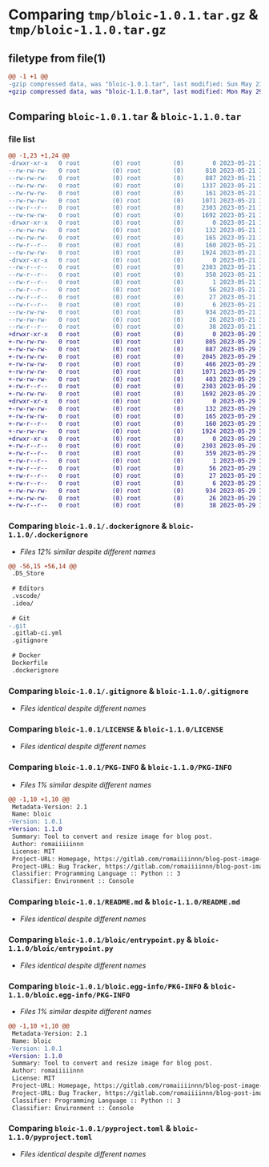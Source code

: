 # Comparing `tmp/bloic-1.0.1.tar.gz` & `tmp/bloic-1.1.0.tar.gz`

## filetype from file(1)

```diff
@@ -1 +1 @@
-gzip compressed data, was "bloic-1.0.1.tar", last modified: Sun May 21 14:35:43 2023, max compression
+gzip compressed data, was "bloic-1.1.0.tar", last modified: Mon May 29 19:52:30 2023, max compression
```

## Comparing `bloic-1.0.1.tar` & `bloic-1.1.0.tar`

### file list

```diff
@@ -1,23 +1,24 @@
-drwxr-xr-x   0 root         (0) root         (0)        0 2023-05-21 14:35:43.157767 bloic-1.0.1/
--rw-rw-rw-   0 root         (0) root         (0)      810 2023-05-21 14:35:34.000000 bloic-1.0.1/.dockerignore
--rw-rw-rw-   0 root         (0) root         (0)      887 2023-05-21 14:35:34.000000 bloic-1.0.1/.gitignore
--rw-rw-rw-   0 root         (0) root         (0)     1337 2023-05-21 14:35:34.000000 bloic-1.0.1/.gitlab-ci.yml
--rw-rw-rw-   0 root         (0) root         (0)      161 2023-05-21 14:35:34.000000 bloic-1.0.1/Dockerfile
--rw-rw-rw-   0 root         (0) root         (0)     1071 2023-05-21 14:35:34.000000 bloic-1.0.1/LICENSE
--rw-r--r--   0 root         (0) root         (0)     2303 2023-05-21 14:35:43.156767 bloic-1.0.1/PKG-INFO
--rw-rw-rw-   0 root         (0) root         (0)     1692 2023-05-21 14:35:34.000000 bloic-1.0.1/README.md
-drwxr-xr-x   0 root         (0) root         (0)        0 2023-05-21 14:35:43.155767 bloic-1.0.1/bloic/
--rw-rw-rw-   0 root         (0) root         (0)      132 2023-05-21 14:35:34.000000 bloic-1.0.1/bloic/__init__.py
--rw-rw-rw-   0 root         (0) root         (0)      165 2023-05-21 14:35:34.000000 bloic-1.0.1/bloic/__main__.py
--rw-r--r--   0 root         (0) root         (0)      160 2023-05-21 14:35:43.000000 bloic-1.0.1/bloic/_version.py
--rw-rw-rw-   0 root         (0) root         (0)     1924 2023-05-21 14:35:34.000000 bloic-1.0.1/bloic/entrypoint.py
-drwxr-xr-x   0 root         (0) root         (0)        0 2023-05-21 14:35:43.156767 bloic-1.0.1/bloic.egg-info/
--rw-r--r--   0 root         (0) root         (0)     2303 2023-05-21 14:35:43.000000 bloic-1.0.1/bloic.egg-info/PKG-INFO
--rw-r--r--   0 root         (0) root         (0)      350 2023-05-21 14:35:43.000000 bloic-1.0.1/bloic.egg-info/SOURCES.txt
--rw-r--r--   0 root         (0) root         (0)        1 2023-05-21 14:35:43.000000 bloic-1.0.1/bloic.egg-info/dependency_links.txt
--rw-r--r--   0 root         (0) root         (0)       56 2023-05-21 14:35:43.000000 bloic-1.0.1/bloic.egg-info/entry_points.txt
--rw-r--r--   0 root         (0) root         (0)       27 2023-05-21 14:35:43.000000 bloic-1.0.1/bloic.egg-info/requires.txt
--rw-r--r--   0 root         (0) root         (0)        6 2023-05-21 14:35:43.000000 bloic-1.0.1/bloic.egg-info/top_level.txt
--rw-rw-rw-   0 root         (0) root         (0)      934 2023-05-21 14:35:34.000000 bloic-1.0.1/pyproject.toml
--rw-rw-rw-   0 root         (0) root         (0)       26 2023-05-21 14:35:34.000000 bloic-1.0.1/requirements.txt
--rw-r--r--   0 root         (0) root         (0)       38 2023-05-21 14:35:43.157767 bloic-1.0.1/setup.cfg
+drwxr-xr-x   0 root         (0) root         (0)        0 2023-05-29 19:52:30.985868 bloic-1.1.0/
+-rw-rw-rw-   0 root         (0) root         (0)      805 2023-05-29 19:52:21.000000 bloic-1.1.0/.dockerignore
+-rw-rw-rw-   0 root         (0) root         (0)      887 2023-05-29 19:52:21.000000 bloic-1.1.0/.gitignore
+-rw-rw-rw-   0 root         (0) root         (0)     2045 2023-05-29 19:52:21.000000 bloic-1.1.0/.gitlab-ci.yml
+-rw-rw-rw-   0 root         (0) root         (0)      466 2023-05-29 19:52:21.000000 bloic-1.1.0/Dockerfile
+-rw-rw-rw-   0 root         (0) root         (0)     1071 2023-05-29 19:52:21.000000 bloic-1.1.0/LICENSE
+-rw-rw-rw-   0 root         (0) root         (0)      403 2023-05-29 19:52:21.000000 bloic-1.1.0/Makefile
+-rw-r--r--   0 root         (0) root         (0)     2303 2023-05-29 19:52:30.985868 bloic-1.1.0/PKG-INFO
+-rw-rw-rw-   0 root         (0) root         (0)     1692 2023-05-29 19:52:21.000000 bloic-1.1.0/README.md
+drwxr-xr-x   0 root         (0) root         (0)        0 2023-05-29 19:52:30.983868 bloic-1.1.0/bloic/
+-rw-rw-rw-   0 root         (0) root         (0)      132 2023-05-29 19:52:21.000000 bloic-1.1.0/bloic/__init__.py
+-rw-rw-rw-   0 root         (0) root         (0)      165 2023-05-29 19:52:21.000000 bloic-1.1.0/bloic/__main__.py
+-rw-r--r--   0 root         (0) root         (0)      160 2023-05-29 19:52:30.000000 bloic-1.1.0/bloic/_version.py
+-rw-rw-rw-   0 root         (0) root         (0)     1924 2023-05-29 19:52:21.000000 bloic-1.1.0/bloic/entrypoint.py
+drwxr-xr-x   0 root         (0) root         (0)        0 2023-05-29 19:52:30.984867 bloic-1.1.0/bloic.egg-info/
+-rw-r--r--   0 root         (0) root         (0)     2303 2023-05-29 19:52:30.000000 bloic-1.1.0/bloic.egg-info/PKG-INFO
+-rw-r--r--   0 root         (0) root         (0)      359 2023-05-29 19:52:30.000000 bloic-1.1.0/bloic.egg-info/SOURCES.txt
+-rw-r--r--   0 root         (0) root         (0)        1 2023-05-29 19:52:30.000000 bloic-1.1.0/bloic.egg-info/dependency_links.txt
+-rw-r--r--   0 root         (0) root         (0)       56 2023-05-29 19:52:30.000000 bloic-1.1.0/bloic.egg-info/entry_points.txt
+-rw-r--r--   0 root         (0) root         (0)       27 2023-05-29 19:52:30.000000 bloic-1.1.0/bloic.egg-info/requires.txt
+-rw-r--r--   0 root         (0) root         (0)        6 2023-05-29 19:52:30.000000 bloic-1.1.0/bloic.egg-info/top_level.txt
+-rw-rw-rw-   0 root         (0) root         (0)      934 2023-05-29 19:52:21.000000 bloic-1.1.0/pyproject.toml
+-rw-rw-rw-   0 root         (0) root         (0)       26 2023-05-29 19:52:21.000000 bloic-1.1.0/requirements.txt
+-rw-r--r--   0 root         (0) root         (0)       38 2023-05-29 19:52:30.985868 bloic-1.1.0/setup.cfg
```

### Comparing `bloic-1.0.1/.dockerignore` & `bloic-1.1.0/.dockerignore`

 * *Files 12% similar despite different names*

```diff
@@ -56,15 +56,14 @@
 .DS_Store
 
 # Editors
 .vscode/
 .idea/
 
 # Git
-.git
 .gitlab-ci.yml
 .gitignore
 
 # Docker
 Dockerfile
 .dockerignore
```

### Comparing `bloic-1.0.1/.gitignore` & `bloic-1.1.0/.gitignore`

 * *Files identical despite different names*

### Comparing `bloic-1.0.1/LICENSE` & `bloic-1.1.0/LICENSE`

 * *Files identical despite different names*

### Comparing `bloic-1.0.1/PKG-INFO` & `bloic-1.1.0/PKG-INFO`

 * *Files 1% similar despite different names*

```diff
@@ -1,10 +1,10 @@
 Metadata-Version: 2.1
 Name: bloic
-Version: 1.0.1
+Version: 1.1.0
 Summary: Tool to convert and resize image for blog post.
 Author: romaiiiiinnn
 License: MIT
 Project-URL: Homepage, https://gitlab.com/romaiiiinnn/blog-post-image-converter
 Project-URL: Bug Tracker, https://gitlab.com/romaiiiinnn/blog-post-image-converter/-/issues
 Classifier: Programming Language :: Python :: 3
 Classifier: Environment :: Console
```

### Comparing `bloic-1.0.1/README.md` & `bloic-1.1.0/README.md`

 * *Files identical despite different names*

### Comparing `bloic-1.0.1/bloic/entrypoint.py` & `bloic-1.1.0/bloic/entrypoint.py`

 * *Files identical despite different names*

### Comparing `bloic-1.0.1/bloic.egg-info/PKG-INFO` & `bloic-1.1.0/bloic.egg-info/PKG-INFO`

 * *Files 1% similar despite different names*

```diff
@@ -1,10 +1,10 @@
 Metadata-Version: 2.1
 Name: bloic
-Version: 1.0.1
+Version: 1.1.0
 Summary: Tool to convert and resize image for blog post.
 Author: romaiiiiinnn
 License: MIT
 Project-URL: Homepage, https://gitlab.com/romaiiiinnn/blog-post-image-converter
 Project-URL: Bug Tracker, https://gitlab.com/romaiiiinnn/blog-post-image-converter/-/issues
 Classifier: Programming Language :: Python :: 3
 Classifier: Environment :: Console
```

### Comparing `bloic-1.0.1/pyproject.toml` & `bloic-1.1.0/pyproject.toml`

 * *Files identical despite different names*

